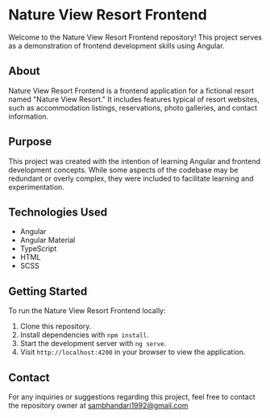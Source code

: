 # Nature View Resort Frontend

Welcome to the Nature View Resort Frontend repository! This project serves as a demonstration of frontend development skills using Angular.

## About
Nature View Resort Frontend is a frontend application for a fictional resort named "Nature View Resort." It includes features typical of resort websites, such as accommodation listings, reservations, photo galleries, and contact information.

## Purpose
This project was created with the intention of learning Angular and frontend development concepts. While some aspects of the codebase may be redundant or overly complex, they were included to facilitate learning and experimentation.

## Technologies Used
- Angular
- Angular Material
- TypeScript
- HTML
- SCSS

## Getting Started
To run the Nature View Resort Frontend locally:
1. Clone this repository.
2. Install dependencies with `npm install`.
3. Start the development server with `ng serve`.
4. Visit `http://localhost:4200` in your browser to view the application.

## Contact
For any inquiries or suggestions regarding this project, feel free to contact the repository owner at sambhandari1992@gmail.com
